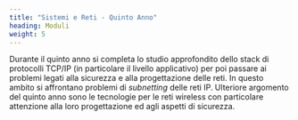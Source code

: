 ```yaml
---
title: "Sistemi e Reti - Quinto Anno"
heading: Moduli
weight: 5
---
```


Durante il quinto anno si completa lo studio approfondito dello stack di protocolli
TCP/IP (in particolare il livello applicativo) per poi passare ai problemi legati
alla sicurezza e alla progettazione delle reti. In questo ambito si affrontano
problemi di *subnetting* delle reti IP. Ulteriore argomento del quinto anno sono le
tecnologie per le reti wireless con particolare attenzione alla loro progettazione
ed agli aspetti di sicurezza.
